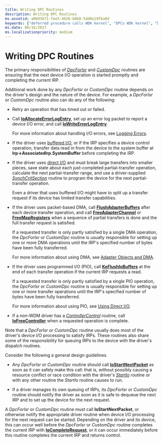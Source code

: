 ```yaml
---
title: Writing DPC Routines
description: Writing DPC Routines
ms.assetid: a0b93b71-7ee3-4626-b0b8-5dd6e19fba0d
keywords: ["deferred procedure calls WDK kernel", "DPCs WDK kernel", "DpcForIsr", "CustomDpc"]
ms.date: 06/16/2017
ms.localizationpriority: medium
---
```


# Writing DPC Routines





The primary responsibilities of [*DpcForIsr*](https://docs.microsoft.com/windows-hardware/drivers/ddi/wdm/nc-wdm-io_dpc_routine) and [*CustomDpc*](https://docs.microsoft.com/windows-hardware/drivers/ddi/wdm/nc-wdm-kdeferred_routine) routines are ensuring that the next device I/O operation is started promptly and completing the current IRP.

Additional work done by any *DpcForIsr* or *CustomDpc* routine depends on the driver's design and the nature of the device. For example, a *DpcForIsr* or *CustomDpc* routine also can do any of the following:

-   Retry an operation that has timed out or failed.

-   Call [**IoAllocateErrorLogEntry**](https://docs.microsoft.com/windows-hardware/drivers/ddi/wdm/nf-wdm-ioallocateerrorlogentry), set up an error log packet to report a device I/O error, and call [**IoWriteErrorLogEntry**](https://docs.microsoft.com/windows-hardware/drivers/ddi/ntifs/nf-ntifs-iowriteerrorlogentry).

    For more information about handling I/O errors, see [Logging Errors](logging-errors.md).

-   If the driver uses [buffered I/O](methods-for-accessing-data-buffers.md), or if the IRP specifies a device control operation, transfer data read in from the device to the system buffer at **Irp-&gt;AssociatedIrp.SystemBuffer** before completing the IRP.

-   If the driver uses [direct I/O](methods-for-accessing-data-buffers.md) and must break large transfers into smaller pieces, save state about each just-completed partial-transfer operation, calculate the next partial-transfer range, and use a driver-supplied [*SynchCritSection*](https://docs.microsoft.com/windows-hardware/drivers/ddi/wdm/nc-wdm-ksynchronize_routine) routine to program the device for the next partial-transfer operation.

    Even a driver that uses buffered I/O might have to split up a transfer request if its device has limited transfer capabilities.

-   If the driver uses packet-based DMA, call [**FlushAdapterBuffers**](https://docs.microsoft.com/windows-hardware/drivers/ddi/wdm/nc-wdm-pflush_adapter_buffers) after each device transfer operation, and call [**FreeAdapterChannel**](https://docs.microsoft.com/windows-hardware/drivers/ddi/wdm/nc-wdm-pfree_adapter_channel) or [**FreeMapRegisters**](https://docs.microsoft.com/windows-hardware/drivers/ddi/wdm/nc-wdm-pfree_map_registers) when a sequence of partial transfers is done and the full transfer request is satisfied.

    If a requested transfer is only partly satisfied by a single DMA operation, the *DpcForIsr* or *CustomDpc* routine is usually responsible for setting up one or more DMA operations until the IRP's specified number of bytes have been fully transferred.

    For more information about using DMA, see [Adapter Objects and DMA](adapter-objects-and-dma.md).

-   If the driver uses programmed I/O (PIO), call [**KeFlushIoBuffers**](https://docs.microsoft.com/windows-hardware/drivers/ddi/wdm/nf-wdm-keflushiobuffers) at the end of each transfer operation if the current IRP requests a read.

    If a requested transfer is only partly satisfied by a single PIO operation, the *DpcForIsr* or *CustomDpc* routine is usually responsible for setting up one or more transfer operations until the IRP's specified number of bytes have been fully transferred.

    For more information about using PIO, see [Using Direct I/O](using-direct-i-o.md).

-   If a non-WDM driver has a [*ControllerControl*](https://msdn.microsoft.com/library/windows/hardware/ff542049) routine, call [**IoFreeController**](https://docs.microsoft.com/windows-hardware/drivers/ddi/ntddk/nf-ntddk-iofreecontroller) when a requested operation is complete.

Note that a *DpcForIsr* or *CustomDpc* routine usually does most of the driver's device I/O processing to satisfy IRPs. These routines also share some of the responsibility for queuing IRPs to the device with the driver's dispatch routines.

Consider the following a general design guidelines.

-   Any *DpcForIsr* or *CustomDpc* routine should call [**IoStartNextPacket**](https://docs.microsoft.com/windows-hardware/drivers/ddi/ntifs/nf-ntifs-iostartnextpacket) as soon as it can safely make this call: that is, without possibly causing a resource conflict or race condition with the driver's [*StartIo*](https://docs.microsoft.com/windows-hardware/drivers/ddi/wdm/nc-wdm-driver_startio) routine or with any other routine the *StartIo* routine causes to run.

-   If a driver manages its own queuing of IRPs, its *DpcForIsr* or *CustomDpc* routine should notify the driver as soon as it is safe to dequeue the next IRP and to set up the device for the next request.

A *DpcForIsr* or *CustomDpc* routine must call **IoStartNextPacket**, or otherwise notify the appropriate driver routine when device I/O processing for the next request can be started. Depending on the driver and its device, this can occur well before the *DpcForIsr* or *CustomDpc* routine completes the current IRP with [**IoCompleteRequest**](https://docs.microsoft.com/windows-hardware/drivers/ddi/wdm/nf-wdm-iocompleterequest), or it can occur immediately before this routine completes the current IRP and returns control.

 

 




